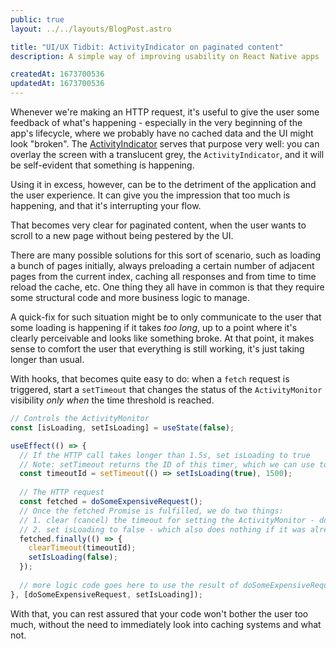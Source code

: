 ```yaml
---
public: true
layout: ../../layouts/BlogPost.astro

title: "UI/UX Tidbit: ActivityIndicator on paginated content"
description: A simple way of improving usability on React Native apps

createdAt: 1673700536
updatedAt: 1673700536
---
```


Whenever we're making an HTTP request, it's useful to give the user some feedback of what's happening - especially
in the very beginning of the app's lifecycle, where we probably have no cached data and the UI might look "broken".
The [ActivityIndicator](https://reactnative.dev/docs/activityindicator) serves that purpose very well: you can
overlay the screen with a translucent grey, the `ActivityIndicator`, and it will be self-evident that something is 
happening.

Using it in excess, however, can be to the detriment of the application and the user experience. It can give you the
impression that too much is happening, and that it's interrupting your flow.

That becomes very clear for paginated content, when the user wants to scroll to a new page without being pestered by
the UI.

There are many possible solutions for this sort of scenario, such as loading a bunch of pages initially,
always preloading a certain number of adjacent pages from the current index, caching all responses and
from time to time reload the cache, etc. One thing they all have in common is that they require some structural
code and more business logic to manage.

A quick-fix for such situation might be to only communicate to the user that some loading is happening if it
takes *too long*, up to a point where it's clearly perceivable and looks like something broke. At that point,
it makes sense to comfort the user that everything is still working, it's just taking longer than usual.

With hooks, that becomes quite easy to do: when a `fetch` request is triggered, start a `setTimeout` that
changes the status of the `ActivityMonitor` visibility *only when* the time threshold is reached.

```js
// Controls the ActivityMonitor
const [isLoading, setIsLoading] = useState(false);

useEffect(() => {
  // If the HTTP call takes longer than 1.5s, set isLoading to true
  // Note: setTimeout returns the ID of this timer, which we can use to cancel it prior to the callback being invoked
  const timeoutId = setTimeout(() => setIsLoading(true), 1500);
  
  // The HTTP request
  const fetched = doSomeExpensiveRequest();
  // Once the fetched Promise is fulfilled, we do two things:
  // 1. clear (cancel) the timeout for setting the ActivityMonitor - does nothing if the timeout already completed
  // 2. set isLoading to false - which also does nothing if it was already not-visible
  fetched.finally(() => {
    clearTimeout(timeoutId);
    setIsLoading(false);
  });
  
  // more logic code goes here to use the result of doSomeExpensiveRequest...
}, [doSomeExpensiveRequest, setIsLoading]);
```

With that, you can rest assured that your code won't bother the user too much, without the need to immediately look into
caching systems and what not.
